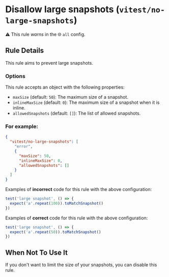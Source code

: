 # Disallow large snapshots (`vitest/no-large-snapshots`)

⚠️ This rule _warns_ in the 🌐 `all` config.

<!-- end auto-generated rule header -->

## Rule Details

This rule aims to prevent large snapshots.

### Options

This rule accepts an object with the following properties:

- `maxSize` (default: `50`): The maximum size of a snapshot.
- `inlineMaxSize` (default: `0`): The maximum size of a snapshot when it is inline.
- `allowedSnapshots` (default: `[]`): The list of allowed snapshots.

### For example:

```json
{
  "vitest/no-large-snapshots": [
    "error",
    {
      "maxSize": 50,
      "inlineMaxSize": 0,
      "allowedSnapshots": []
    }
  ]
}
```

Examples of **incorrect** code for this rule with the above configuration:

```js
test('large snapshot', () => {
  expect('a'.repeat(100)).toMatchSnapshot()
})
```

Examples of **correct** code for this rule with the above configuration:

```js
test('large snapshot', () => {
  expect('a'.repeat(50)).toMatchSnapshot()
})
```

## When Not To Use It

If you don't want to limit the size of your snapshots, you can disable this rule.
